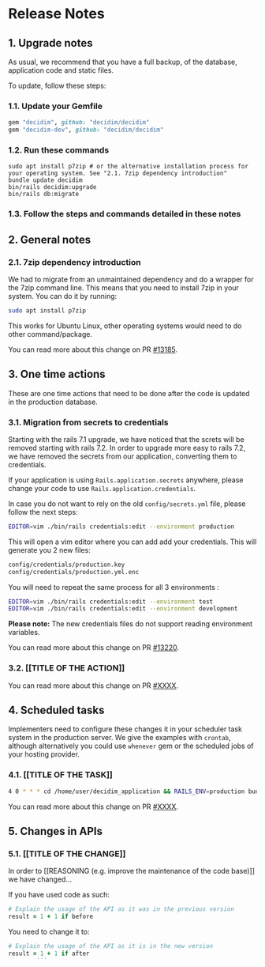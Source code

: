# Release Notes

## 1. Upgrade notes

As usual, we recommend that you have a full backup, of the database, application code and static files.

To update, follow these steps:

### 1.1. Update your Gemfile

```ruby
gem "decidim", github: "decidim/decidim"
gem "decidim-dev", github: "decidim/decidim"
```

### 1.2. Run these commands

```console
sudo apt install p7zip # or the alternative installation process for your operating system. See "2.1. 7zip dependency introduction"
bundle update decidim
bin/rails decidim:upgrade
bin/rails db:migrate
```

### 1.3. Follow the steps and commands detailed in these notes

## 2. General notes

### 2.1. 7zip dependency introduction

We had to migrate from an unmaintained dependency and do a wrapper for the 7zip command line. This means that you need to install 7zip in your system. You can do it by running:

```bash
sudo apt install p7zip
```

This works for Ubuntu Linux, other operating systems would need to do other command/package.

You can read more about this change on PR [#13185](https://github.com/decidim/decidim/pull/13185).

## 3. One time actions

These are one time actions that need to be done after the code is updated in the production database.

### 3.1. Migration from secrets to credentials

Starting with the rails 7.1 upgrade, we have noticed that the screts will be removed starting with rails 7.2. In order to upgrade more easy to rails 7.2, we have removed the secrets from our application, converting them to credentials.

If your application is using `Rails.application.secrets` anywhere, please change your code to use `Rails.application.credentials`.

In case you do not want to rely on the old `config/secrets.yml` file, please follow the next steps:

```bash
EDITOR=vim ./bin/rails credentials:edit --environment production
```

This will open a vim editor where you can add add your credentials. This will generate you 2 new files:

```bash
config/credentials/production.key
config/credentials/production.yml.enc
```

You will need to repeat the same process for all 3 environments :
```bash
EDITOR=vim ./bin/rails credentials:edit --environment test
EDITOR=vim ./bin/rails credentials:edit --environment development
```

**Please note:** The new credentials files do not support reading environment variables.

You can read more about this change on PR [#13220](https://github.com/decidim/decidim/pull/13220).

### 3.2. [[TITLE OF THE ACTION]]

You can read more about this change on PR [#XXXX](https://github.com/decidim/decidim/pull/XXXX).

## 4. Scheduled tasks

Implementers need to configure these changes it in your scheduler task system in the production server. We give the examples
with `crontab`, although alternatively you could use `whenever` gem or the scheduled jobs of your hosting provider.

### 4.1. [[TITLE OF THE TASK]]

```bash
4 0 * * * cd /home/user/decidim_application && RAILS_ENV=production bundle exec rails decidim:TASK
```

You can read more about this change on PR [#XXXX](https://github.com/decidim/decidim/pull/XXXX).

## 5. Changes in APIs

### 5.1. [[TITLE OF THE CHANGE]]

In order to [[REASONING (e.g. improve the maintenance of the code base)]] we have changed...

If you have used code as such:

```ruby
# Explain the usage of the API as it was in the previous version
result = 1 + 1 if before
```

You need to change it to:

```ruby
# Explain the usage of the API as it is in the new version
result = 1 + 1 if after
        ```
